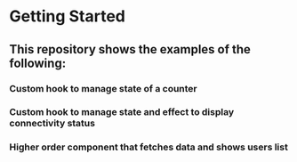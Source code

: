 # Getting Started

## This repository shows the examples of the following:

### Custom hook to manage state of a counter

### Custom hook to manage state and effect to display connectivity status

### Higher order component that fetches data and shows users list
